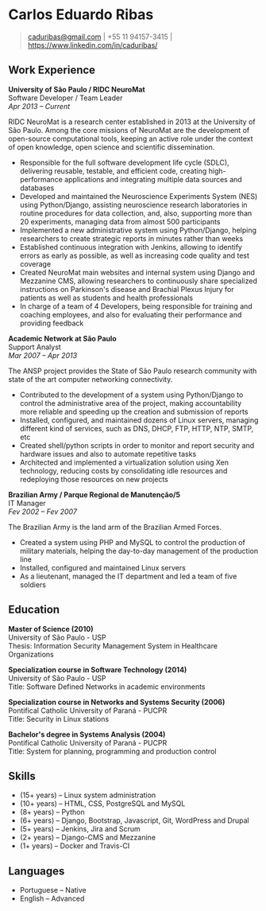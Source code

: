 # Carlos Eduardo Ribas

> [caduribas@gmail.com](mailto:caduribas@gmail.com) | +55 11 94157-3415 | https://www.linkedin.com/in/caduribas/

## Work Experience
**University of São Paulo / RIDC NeuroMat**  
Software Developer / Team Leader  
*Apr 2013 &ndash; Current*  

RIDC NeuroMat is a research center established in 2013 at the University of São Paulo. Among the core missions of NeuroMat are the development of open-source computational tools, keeping an active role under the context of open knowledge, open science and scientific dissemination.
- Responsible for the full software development life cycle (SDLC), delivering reusable, testable, and efficient code, creating high-performance applications and integrating multiple data sources and databases
- Developed and maintained the Neuroscience Experiments System (NES) using Python/Django, assisting neuroscience research laboratories in routine procedures for data collection, and, also, supporting more than 20 experiments, managing data from almost 500 participants
- Implemented a new administrative system using Python/Django, helping researchers to create strategic reports in minutes rather than weeks
- Established continuous integration with Jenkins, allowing to identify errors as early as possible, as well as increasing code quality and test coverage
- Created NeuroMat main websites and internal system using Django and Mezzanine CMS, allowing researchers to continuously share specialized instructions on Parkinson's disease and Brachial Plexus Injury for patients as well as students and health professionals
- In charge of a team of 4 Developers, being responsible for training and coaching employees, and also for evaluating their performance and providing feedback

**Academic Network at São Paulo**  
Support Analyst  
*Mar 2007 &ndash; Apr 2013*  

The ANSP project provides the State of São Paulo research community with state of the art computer networking connectivity.
- Contributed to the development of a system using Python/Django to control the administrative area of the project, making accountability more reliable and speeding up the creation and submission of reports
- Installed, configured, and maintained dozens of Linux servers, managing different kind of services, such as DNS, DHCP, FTP, HTTP, NTP, SMTP, etc
- Created shell/python scripts in order to monitor and report security and hardware issues and also to automate repetitive tasks
- Architected and implemented a virtualization solution using Xen technology, reducing costs by consolidating idle resources and redeploying those resources on new projects

**Brazilian Army / Parque Regional de Manutenção/5**  
IT Manager  
*Fev 2002 &ndash; Fev 2007*  

The Brazilian Army is the land arm of the Brazilian Armed Forces.
- Created a system using PHP and MySQL to control the production of military materials, helping the day-to-day management of the production line
- Installed, configured and maintained Linux servers
- As a lieutenant, managed the IT department and led a team of five soldiers

## Education

**Master of Science (2010)**  
University of São Paulo - USP  
Thesis: Information Security Management System in Healthcare Organizations  

**Specialization course in Software Technology (2014)**  
University of São Paulo - USP  
Title: Software Defined Networks in academic environments

**Specialization course in Networks and Systems Security (2006)**  
Pontifical Catholic University of Paraná - PUCPR  
Title: Security in Linux stations

**Bachelor's degree in Systems Analysis (2004)**  
Pontifical Catholic University of Paraná - PUCPR  
Title: System for planning, programming and production control

## Skills

- (15+ years) &ndash; Linux system administration
- (10+ years) &ndash; HTML, CSS, PostgreSQL and MySQL
- (8+ years) &ndash; Python
- (6+ years) &ndash; Django, Bootstrap, Javascript, Git, WordPress and Drupal
- (5+ years) &ndash; Jenkins, Jira and Scrum
- (2+ years) &ndash; Django-CMS and Mezzanine
- (1+ years) &ndash; Docker and Travis-CI

## Languages
- Portuguese &ndash; Native
- English &ndash; Advanced



